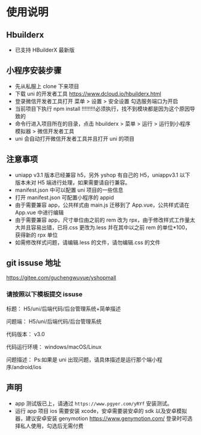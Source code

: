 # 使用说明

## Hbuilderx

- 已支持 HBuilderX 最新版

## 小程序安装步骤

- 先从私服上 clone 下来项目
- 下载 uni 的开发者工具 https://www.dcloud.io/hbuilderx.html
- 登录微信开发者工具打开 菜单 > 设置 > 安全设置 勾选服务端口为开启
- 当前项目下执行 npm install !!!!!!!!!必须执行，找不到模块都是因为这个原因导致的
- 命令行进入项目所在的目录，点击 hbuilderx > 菜单 > 运行 > 运行到小程序模拟器 > 微信开发者工具
- uni 会自动打开微信开发者工具并且打开 uni 的项目

## 注意事项

- uniapp v3.1 版本已经兼容 h5，另外 yshop 有自己的 H5，uniappv3.1 以下版本未对 H5 端进行处理，如果需要请自行兼容。
- manifest.json 中可以配置 uni 项目的一些信息
- 打开 manifest.json 可配置小程序的 appid
- 由于需要兼容 app，公共样式由 main.js 迁移到了 App.vue，公共样式请在 App.vue 中进行编辑
- 由于需要兼容 app，尺寸单位由之前的 rem 改为 rpx，由于修改样式工作量太大并且容易出错，已将.css 更改为.less 并在其中以之前 rem 的单位\*100，获得新的 rpx 单位
- 如需修改样式问题，请编辑.less 的文件，请勿编辑.css 的文件

## git issuse 地址

https://gitee.com/guchengwuyue/yshopmall

### 请按照以下模板提交 issuse

标题：
H5/uni/后端代码/后台管理系统+简单描述

问题端：
H5/uni/后端代码/后台管理系统

代码版本：
v3.0

代码运行环境：
windows/macOS/Linux

问题描述：
Ps:如果是 uni 出现问题，请具体描述是运行那个端小程序/android/ios

## 声明


- app 测试版已上，请通过 `https://www.pgyer.com/yRYf` 安装测试。
- 运行 app 项目 ios 需要安装 xcode，安卓需要装安卓的 sdk 以及安卓模拟器，建议安卓安装 genymotion https://www.genymotion.com/ 登录时可选择私人使用，勾选后无需付费


